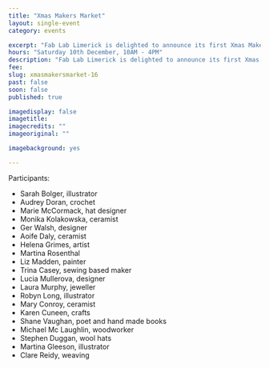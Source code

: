 ```yaml
---
title: "Xmas Makers Market"
layout: single-event
category: events

excerpt: "Fab Lab Limerick is delighted to announce its first Xmas Makers Market on Saturday December 10th. Illustrations, ceramics, jewellery, arts, crafts and much more made by local makers."
hours: "Saturday 10th December, 10AM - 4PM"
description: "Fab Lab Limerick is delighted to announce its first Xmas Makers Market on Saturday December 10th. Illustrations, ceramics, jewelry, arts, crafts and much more made by local makers."
fee:
slug: xmasmakersmarket-16
past: false
soon: false
published: true

imagedisplay: false
imagetitle:
imagecredits: ""
imageoriginal: ""

imagebackground: yes

---
```


Participants:
- Sarah Bolger, illustrator
- Audrey Doran, crochet
- Marie McCormack, hat designer
- Monika Kolakowska, ceramist
- Ger Walsh, designer
- Aoife Daly, ceramist
- Helena Grimes, artist
- Martina Rosenthal
- Liz Madden, painter
- Trina Casey, sewing based maker
- Lucia Mullerova, designer
- Laura Murphy, jeweller
- Robyn Long, illustrator
- Mary Conroy, ceramist
- Karen Cuneen, crafts
- Shane Vaughan, poet and hand made books
- Michael Mc Laughlin, woodworker
- Stephen	Duggan, wool hats
- Martina	Gleeson, illustrator
- Clare Reidy, weaving
